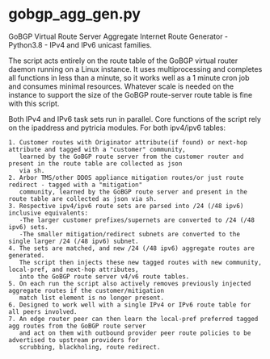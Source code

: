 # gobgp_agg_gen.py
GoBGP Virtual Route Server Aggregate Internet Route Generator - Python3.8 - IPv4 and IPv6 unicast families.

The script acts entirely on the route table of the GoBGP virtual router daemon running on a Linux instance. It uses multiprocessing and completes all functions in less than a minute, so it works well as a 1 minute cron job and consumes minimal resources. Whatever scale is needed on the instance to support the size of the GoBGP route-server route table is fine with this script. 

Both IPv4 and IPv6 task sets run in parallel. Core functions of the script rely on the ipaddress and pytricia modules.
For both ipv4/ipv6 tables:

    1. Customer routes with Originator attribute(if found) or next-hop attribute and tagged with a "customer" community, 
       learned by the GoBGP route server from the customer router and present in the route table are collected as json
       via sh. 
    2. Arbor TMS/other DDOS appliance mitigation routes/or just route redirect - tagged with a "mitigation"
       community, learned by the GoBGP route server and present in the route table are collected as json via sh.
    3. Respective ipv4/ipv6 route sets are parsed into /24 (/48 ipv6) inclusive equivalents:
       -The larger customer prefixes/supernets are converted to /24 (/48 ipv6) sets.
       -The smaller mitigation/redirect subnets are converted to the single larger /24 (/48 ipv6) subnet.
    4. The sets are matched, and new /24 (/48 ipv6) aggregate routes are generated.
       The script then injects these new tagged routes with new community, local-pref, and next-hop attributes, 
       into the GoBGP route server v4/v6 route tables.  
    5. On each run the script also actively removes previously injected aggregate routes if the customer/mitigation
       match list element is no longer present. 
    6. Designed to work well with a single IPv4 or IPv6 route table for all peers involved. 
    7. An edge router peer can then learn the local-pref preferred tagged agg routes from the GoBGP route server 
       and act on them with outbound provider peer route policies to be advertised to upstream providers for
       scrubbing, blackholing, route redirect.

